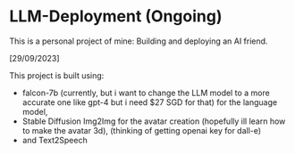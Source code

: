 # LLM-Deployment (Ongoing)
This is a personal project of mine: Building and deploying an AI friend.

[29/09/2023]

This project is built using:

  - falcon-7b (currently, but i want to change the LLM model to a more accurate one like gpt-4 but i need $27 SGD for that) for the language model, 
  - Stable Diffusion Img2Img for the avatar creation (hopefully ill learn how to make the avatar 3d), (thinking of getting openai key for dall-e)
  - and Text2Speech
